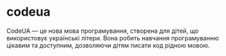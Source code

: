 # codeua
CodeUA — це нова мова програмування, створена для дітей, що використовує українські літери. Вона робить навчання програмуванню цікавим та доступним, дозволяючи дітям писати код рідною мовою.
